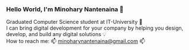 ### Hello World, I'm Minohary Nantenaina 👋
Graduated Computer Science student at IT-University 🌱\
I can bring digital development for your company by helping you design, develop, and build any digital solutions 💡 \
How to reach me: 📫 minoharynantenaina@gmail.com 📫
<!--
**Nante1905/Nante1905** is a ✨ _special_ ✨ repository because its `README.md` (this file) appears on your GitHub profile.

Here are some ideas to get you started:

- 🔭 I’m currently working on ...
- 🌱 I’m currently learning ...
- 👯 I’m looking to collaborate on ...
- 🤔 I’m looking for help with ...
- 💬 Ask me about ...
- 📫 How to reach me: ...
- 😄 Pronouns: ...
- ⚡ Fun fact: ...
-->
